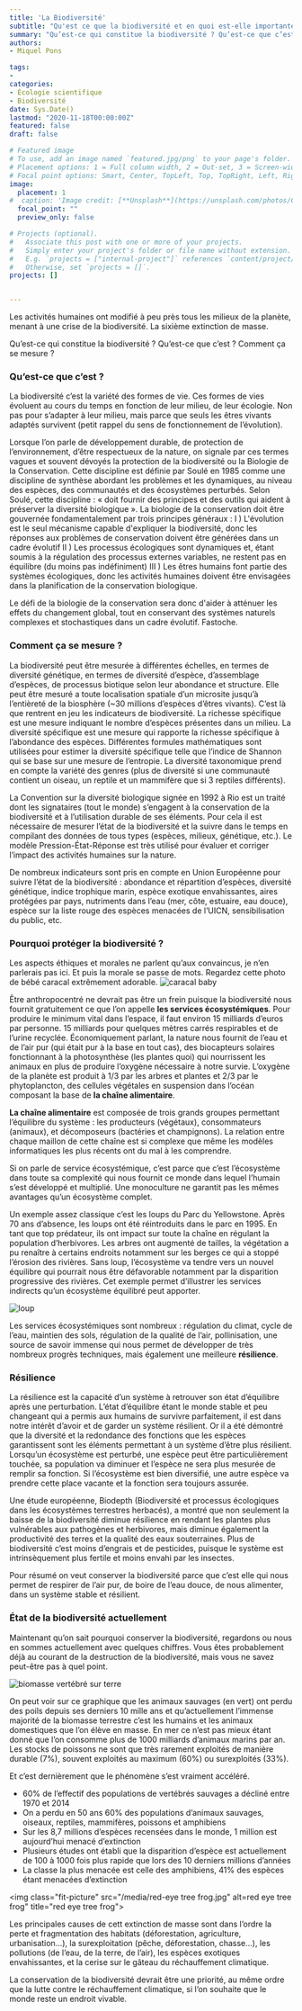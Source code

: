 ```yaml
---
title: 'La Biodiversité'
subtitle: "Qu'est ce que la biodiversité et en quoi est-elle importante ?"
summary: "Qu’est-ce qui constitue la biodiversité ? Qu’est-ce que c’est ? Comment ça se mesure ?"
authors:
- Miquel Pons

tags:
- 
categories:
- Écologie scientifique
- Biodiversité
date: Sys.Date()
lastmod: "2020-11-18T00:00:00Z"
featured: false
draft: false

# Featured image
# To use, add an image named `featured.jpg/png` to your page's folder.
# Placement options: 1 = Full column width, 2 = Out-set, 3 = Screen-width
# Focal point options: Smart, Center, TopLeft, Top, TopRight, Left, Right, BottomLeft, Bottom, BottomRight
image:
  placement: 1
#  caption: 'Image credit: [**Unsplash**](https://unsplash.com/photos/CpkOjOcXdUY)'
  focal_point: ""
  preview_only: false

# Projects (optional).
#   Associate this post with one or more of your projects.
#   Simply enter your project's folder or file name without extension.
#   E.g. `projects = ["internal-project"]` references `content/project/deep-learning/index.md`.
#   Otherwise, set `projects = []`.
projects: []


---
```


Les activités humaines ont modifié à peu près tous les milieux de la planète, menant à une crise de la biodiversité. La sixième extinction de masse. 

Qu’est-ce qui constitue la biodiversité ? Qu’est-ce que c’est ? Comment ça se mesure ? 

### Qu’est-ce que c’est ? 

La biodiversité c’est la variété des formes de vie. Ces formes de vies évoluent au cours du temps en fonction de leur milieu, de leur écologie. Non pas pour s’adapter à leur milieu, mais parce que seuls les êtres vivants adaptés survivent (petit rappel du sens de fonctionnement de l’évolution). 

Lorsque l’on parle de développement durable, de protection de l’environnement, d’être respectueux de la nature, on signale par ces termes vagues et souvent dévoyés la protection de la biodiversité ou la Biologie de la Conservation. Cette discipline est définie par Soulé en 1985 comme une discipline de synthèse abordant les problèmes et les dynamiques, au niveau des espèces, des communautés et des écosystèmes perturbés. Selon Soulé, cette discipline : « doit fournir des principes et des outils qui aident à préserver la diversité biologique ». 
La biologie de la conservation doit être gouvernée fondamentalement par trois principes généraux : 
I ) L'évolution est le seul mécanisme capable d'expliquer la biodiversité, donc les réponses aux problèmes de conservation doivent être générées dans un cadre évolutif
II ) Les processus écologiques sont dynamiques et, étant soumis à la régulation des processus externes variables, ne restent pas en équilibre (du moins pas indéfiniment)
III ) Les êtres humains font partie des systèmes écologiques, donc les activités humaines doivent être envisagées dans la planification de la conservation biologique. 

Le défi de la biologie de la conservation sera donc d'aider à atténuer les effets du changement global, tout en conservant des systèmes naturels complexes et stochastiques dans un cadre évolutif. Fastoche.

### Comment ça se mesure ? 

La biodiversité peut être mesurée à différentes échelles, en termes de diversité génétique, en termes de diversité d’espèce, d’assemblage d’espèces, de processus biotique selon leur abondance et structure. Elle peut être mesuré a toute localisation spatiale d’un microsite jusqu’à l’entièreté de la biosphère (~30 millions d’espèces d’êtres vivants). 
C’est là que rentrent en jeu les indicateurs de biodiversité. La richesse spécifique est une mesure indiquant le nombre d’espèces présentes dans un milieu. 
La diversité spécifique est une mesure qui rapporte la richesse spécifique à l’abondance des espèces. Différentes formules mathématiques sont utilisées pour estimer la diversité spécifique telle que l’indice de Shannon qui se base sur une mesure de l’entropie. La diversité taxonomique prend en compte la variété des genres (plus de diversité si une communauté contient un oiseau, un reptile et un mammifère que si 3 reptiles différents).

La Convention sur la diversité biologique signée en 1992 à Rio est un traité dont les signataires (tout le monde) s’engagent à la conservation de la biodiversité et à l’utilisation durable de ses éléments. Pour cela il est nécessaire de mesurer l’état de la biodiversité et la suivre dans le temps en compilant des données de tous types (espèces, milieux, génétique, etc.). Le modèle Pression-État-Réponse est très utilisé pour évaluer et corriger l’impact des activités humaines sur la nature. 

De nombreux indicateurs sont pris en compte en Union Européenne pour suivre l’état de la biodiversité : abondance et répartition d’espèces, diversité génétique, indice trophique marin, espèce exotique envahissantes, aires protégées par pays, nutriments dans l’eau (mer, côte, estuaire, eau douce), espèce sur la liste rouge des espèces menacées de l’UICN, sensibilisation du public, etc.

### Pourquoi protéger la biodiversité ?

Les aspects éthiques et morales ne parlent qu’aux convaincus, je n’en parlerais pas ici. Et puis la morale se passe de mots. Regardez cette photo de bébé caracal extrêmement adorable.
<img class="fit-picture" 
    src="/media/caracal baby.jpg"
    alt="caracal baby"
    title="caracal baby"> 

Être anthropocentré ne devrait pas être un frein puisque la biodiversité nous fournit gratuitement ce que l’on appelle **les services écosystémiques**. Pour produire le minimum vital dans l’espace, il faut environ 15 milliards d’euros par personne. 15 milliards pour quelques mètres carrés respirables et de l’urine recyclée. Économiquement parlant, la nature nous fournit de l’eau et de l’air pur (qui était pur à la base en tout cas), des biocapteurs solaires fonctionnant à la photosynthèse (les plantes quoi) qui nourrissent les animaux en plus de produire l’oxygène nécessaire à notre survie. L’oxygène de la planète est produit à 1/3 par les arbres et plantes et 2/3 par le phytoplancton, des cellules végétales en suspension dans l’océan composant la base de **la chaîne alimentaire**. 

**La chaîne alimentaire** est composée de trois grands groupes permettant l’équilibre du système : les producteurs (végétaux), consommateurs (animaux), et décomposeurs (bactéries et champignons). La relation entre chaque maillon de cette chaîne est si complexe que même les modèles informatiques les plus récents ont du mal à les comprendre. 

Si on parle de service écosystémique, c’est parce que c’est l’écosystème dans toute sa complexité qui nous fournit ce monde dans lequel l’humain s’est développé et multiplié. Une monoculture ne garantit pas les mêmes avantages qu’un écosystème complet. 

Un exemple assez classique c’est les loups du Parc du Yellowstone. Après 70 ans d’absence, les loups ont été réintroduits dans le parc en 1995. En tant que top prédateur, ils ont impact sur toute la chaîne en régulant la population d’herbivores. Les arbres ont augmenté de tailles, la végétation a pu renaître à certains endroits notamment sur les berges ce qui a stoppé l’érosion des rivières. Sans loup, l’écosystème va tendre vers un nouvel équilibre qui pourrait nous être défavorable notamment par la disparition progressive des rivières. Cet exemple permet d’illustrer les services indirects qu’un écosystème équilibré peut apporter.

<img class="fit-picture" 
    src="/media/loup.jpg"
    alt="loup"
    title="Canis lupus"> 


Les services écosystémiques sont nombreux : régulation du climat, cycle de l’eau, maintien des sols, régulation de la qualité de l’air, pollinisation, une source de savoir immense qui nous permet de développer de très nombreux progrès techniques, mais également une meilleure **résilience**.

### Résilience 

La résilience est la capacité d’un système à retrouver son état d’équilibre après une perturbation. L’état d’équilibre étant le monde stable et peu changeant qui a permis aux humains de survivre parfaitement, il est dans notre intérêt d’avoir et de garder un système résilient. Or il a été démontré que la diversité et la redondance des fonctions que les espèces garantissent sont les éléments permettant à un système d’être plus résilient. Lorsqu’un écosystème est perturbé, une espèce peut être particulièrement touchée, sa population va diminuer et l’espèce ne sera plus mesurée de remplir sa fonction. Si l’écosystème est bien diversifié, une autre espèce va prendre cette place vacante et la fonction sera toujours assurée.

Une étude européenne, Biodepth (Biodiversité et processus écologiques dans les écosystèmes terrestres herbacés), a montré que non seulement la baisse de la biodiversité diminue résilience en rendant les plantes plus vulnérables aux pathogènes et herbivores, mais diminue également la productivité des terres et la qualité des eaux souterraines. Plus de biodiversité c’est moins d’engrais et de pesticides, puisque le système est intrinsèquement plus fertile et moins envahi par les insectes.

Pour résumé on veut conserver la biodiversité parce que c’est elle qui nous permet de respirer de l’air pur, de boire de l’eau douce, de nous alimenter, dans un système stable et résilient. 

### État de la biodiversité actuellement

Maintenant qu’on sait pourquoi conserver la biodiversité, regardons ou nous en sommes actuellement avec quelques chiffres. Vous êtes probablement déjà au courant de la destruction de la biodiversité, mais vous ne savez peut-être pas à quel point. 

<img class="fit-picture" 
    src="/media/Terrestrial biomass.PNG"
    alt="biomasse vertébré sur terre"
    title="The dominance of humans among terrestrial vertebrates. Paul Chefurka and Vaclav Smil"> 


On peut voir sur ce graphique que les animaux sauvages (en vert) ont perdu des poils depuis ses derniers 10 mille ans et qu’actuellement l’immense majorité de la biomasse terrestre c’est les humains et les animaux domestiques que l’on élève en masse. En mer ce n’est pas mieux étant donné que l’on consomme plus de 1000 milliards d’animaux marins par an. Les stocks de poissons ne sont que très rarement exploités de manière durable (7%), souvent exploités au maximum (60%) ou surexploités (33%).

Et c’est dernièrement que le phénomène s’est vraiment accéléré. 

- 60% de l’effectif des populations de vertébrés sauvages a décliné entre 1970 et 2014
- On a perdu en 50 ans 60% des populations d’animaux sauvages, oiseaux, reptiles, mammifères, poissons et amphibiens
- Sur les 8,7 millions d’espèces recensées dans le monde, 1 million est aujourd’hui menacé d’extinction
- Plusieurs études ont établi que la disparition d’espèce est actuellement de 100 à 1000 fois plus rapide que lors des 10 derniers millions d’années
- La classe la plus menacée est celle des amphibiens, 41% des espèces étant menacées d’extinction

<img class="fit-picture" 
    src="/media/red-eye tree frog.jpg"
    alt=red eye tree frog"
    title="red eye tree frog"> 


Les principales causes de cett extinction de masse sont dans l’ordre la perte et fragmentation des habitats (déforestation, agriculture, urbanisation…), la surexploitation (pêche, déforestation, chasse...), les pollutions (de l’eau, de la terre, de l’air), les espèces exotiques envahissantes, et la cerise sur le gâteau du réchauffement climatique.

La conservation de la biodiversité devrait être une priorité, au même ordre que la lutte contre le réchauffement climatique, si l’on souhaite que le monde reste un endroit vivable. 

